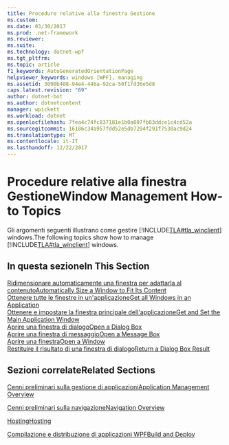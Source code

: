 ```yaml
---
title: Procedure relative alla finestra Gestione
ms.custom: 
ms.date: 03/30/2017
ms.prod: .net-framework
ms.reviewer: 
ms.suite: 
ms.technology: dotnet-wpf
ms.tgt_pltfrm: 
ms.topic: article
f1_keywords: AutoGeneratedOrientationPage
helpviewer_keywords: windows [WPF], managing
ms.assetid: 3090b408-94e4-446a-92ca-50f1fd36e5d8
caps.latest.revision: "69"
author: dotnet-bot
ms.author: dotnetcontent
manager: wpickett
ms.workload: dotnet
ms.openlocfilehash: 7fea4c74fc837181e1b0a007fb83ddce1c4cd52a
ms.sourcegitcommit: 16186c34a957fdd52e5db7294f291f7530ac9d24
ms.translationtype: MT
ms.contentlocale: it-IT
ms.lasthandoff: 12/22/2017
---
```

# <a name="window-management-how-to-topics"></a><span data-ttu-id="099a8-102">Procedure relative alla finestra Gestione</span><span class="sxs-lookup"><span data-stu-id="099a8-102">Window Management How-to Topics</span></span>
<span data-ttu-id="099a8-103">Gli argomenti seguenti illustrano come gestire [!INCLUDE[TLA#tla_winclient](../../../../includes/tlasharptla-winclient-md.md)] windows.</span><span class="sxs-lookup"><span data-stu-id="099a8-103">The following topics show how to manage [!INCLUDE[TLA#tla_winclient](../../../../includes/tlasharptla-winclient-md.md)] windows.</span></span>  
  
## <a name="in-this-section"></a><span data-ttu-id="099a8-104">In questa sezione</span><span class="sxs-lookup"><span data-stu-id="099a8-104">In This Section</span></span>  
 [<span data-ttu-id="099a8-105">Ridimensionare automaticamente una finestra per adattarla al contenuto</span><span class="sxs-lookup"><span data-stu-id="099a8-105">Automatically Size a Window to Fit Its Content</span></span>](../../../../docs/framework/wpf/app-development/how-to-automatically-size-a-window-to-fit-its-content.md)  
  [<span data-ttu-id="099a8-106">Ottenere tutte le finestre in un'applicazione</span><span class="sxs-lookup"><span data-stu-id="099a8-106">Get all Windows in an Application</span></span>](../../../../docs/framework/wpf/app-development/how-to-get-all-windows-in-an-application.md)  
  [<span data-ttu-id="099a8-107">Ottenere e impostare la finestra principale dell'applicazione</span><span class="sxs-lookup"><span data-stu-id="099a8-107">Get and Set the Main Application Window</span></span>](../../../../docs/framework/wpf/app-development/how-to-get-and-set-the-main-application-window.md)  
  [<span data-ttu-id="099a8-108">Aprire una finestra di dialogo</span><span class="sxs-lookup"><span data-stu-id="099a8-108">Open a Dialog Box</span></span>](../../../../docs/framework/wpf/app-development/how-to-open-a-dialog-box.md)  
  [<span data-ttu-id="099a8-109">Aprire una finestra di messaggio</span><span class="sxs-lookup"><span data-stu-id="099a8-109">Open a Message Box</span></span>](../../../../docs/framework/wpf/app-development/how-to-open-a-message-box.md)  
  [<span data-ttu-id="099a8-110">Aprire una finestra</span><span class="sxs-lookup"><span data-stu-id="099a8-110">Open a Window</span></span>](../../../../docs/framework/wpf/app-development/how-to-open-a-window.md)  
  [<span data-ttu-id="099a8-111">Restituire il risultato di una finestra di dialogo</span><span class="sxs-lookup"><span data-stu-id="099a8-111">Return a Dialog Box Result</span></span>](../../../../docs/framework/wpf/app-development/how-to-return-a-dialog-box-result.md)  
  
## <a name="related-sections"></a><span data-ttu-id="099a8-112">Sezioni correlate</span><span class="sxs-lookup"><span data-stu-id="099a8-112">Related Sections</span></span>  
 [<span data-ttu-id="099a8-113">Cenni preliminari sulla gestione di applicazioni</span><span class="sxs-lookup"><span data-stu-id="099a8-113">Application Management Overview</span></span>](../../../../docs/framework/wpf/app-development/application-management-overview.md)  
  
 [<span data-ttu-id="099a8-114">Cenni preliminari sulla navigazione</span><span class="sxs-lookup"><span data-stu-id="099a8-114">Navigation Overview</span></span>](../../../../docs/framework/wpf/app-development/navigation-overview.md)  
  
 [<span data-ttu-id="099a8-115">Hosting</span><span class="sxs-lookup"><span data-stu-id="099a8-115">Hosting</span></span>](../../../../docs/framework/wpf/app-development/hosting-wpf-applications.md)  
  
 [<span data-ttu-id="099a8-116">Compilazione e distribuzione di applicazioni WPF</span><span class="sxs-lookup"><span data-stu-id="099a8-116">Build and Deploy</span></span>](../../../../docs/framework/wpf/app-development/building-and-deploying-wpf-applications.md)
